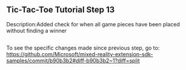## Tic-Tac-Toe Tutorial Step 13 
Description:Added check for when all game pieces have been placed without finding a winner
##
To see the specific changes made since previous step, go to:
https://github.com/Microsoft/mixed-reality-extension-sdk-samples/commit/b90b3b2#diff-b90b3b2~1?diff=split
